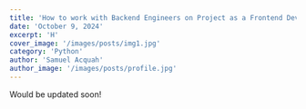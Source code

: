 ```yaml
---
title: 'How to work with Backend Engineers on Project as a Frontend Developer'
date: 'October 9, 2024'
excerpt: 'H'
cover_image: '/images/posts/img1.jpg'
category: 'Python'
author: 'Samuel Acquah'
author_image: '/images/posts/profile.jpg'
---
```


<!-- Markdown generator - https://jaspervdj.be/lorem-markdownum/ -->

 Would be updated soon!